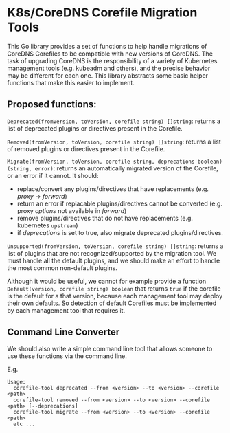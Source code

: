 # K8s/CoreDNS Corefile Migration Tools

This Go library provides a set of functions to help handle migrations of CoreDNS Corefiles to be compatible with new versions of CoreDNS.  The task of upgrading CoreDNS is the responsibility of a variety of Kubernetes management tools (e.g. kubeadm and others), and the precise behavior may be different for each one.  This library abstracts some basic helper functions that make this easier to implement.

## Proposed functions:

`Deprecated(fromVersion, toVersion, corefile string) []string`: returns a list of deprecated plugins or directives present in the Corefile.

`Removed(fromVersion, toVersion, corefile string) []string`: returns a list of removed plugins or directives present in the Corefile.

`Migrate(fromVersion, toVersion, corefile string, deprecations boolean) (string, error)`: returns an automatically migrated version of the Corefile, or an error if it cannot. It should:
  * replace/convert any plugins/directives that have replacements (e.g. _proxy_ -> _forward_)
  * return an error if replacable plugins/directives cannot be converted (e.g. proxy _options_ not available in _forward_)
  * remove plugins/directives that do not have replacements (e.g. kubernetes `upstream`)
  * if _deprecations_ is set to true, also migrate deprecated plugins/directives.

`Unsupported(fromVersion, toVersion, corefile string) []string`: returns a list of plugins that are not recognized/supported by the migration tool.  We must handle all the default plugins, and we should make an effort to handle the most common non-default plugins. 

Although it would be useful, we cannot for example provide a function `Default(version, corefile string) boolean` that returns  `true` if the corefile is the default for a that version, because each management tool may deploy their own defaults.  So detection of default Corefiles must be implemented by each management tool that requires it.

## Command Line Converter

We should also write a simple command line tool that allows someone to use these functions via the command line.

E.g.

```
Usage:
  corefile-tool deprecated --from <version> --to <version> --corefile <path>
  corefile-tool removed --from <version> --to <version> --corefile <path> [--deprecations]
  corefile-tool migrate --from <version> --to <version> --corefile <path>
  etc ...
```
